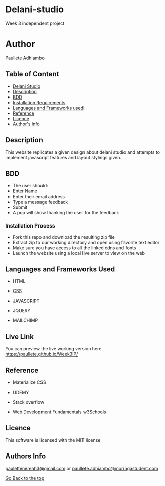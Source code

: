 # Delani-studio
Week 3 independent project

# Author
Paullete Adhiambo

## Table of Content

+ [Delani Studio](#delani-studio)
+ [Description](#Description)
+ [BDD](#BDD)
+ [Installation Requirements](#Installation)
+ [Languages and Frameworks used](#Languages-used)
+ [Reference](#reference)
+ [Licence](#licence)
+ [Author's Info](#author-Info)

## Description
This website replicates a given design about delani studio and attempts to implement javascript features and layout stylings given.

## BDD
- The user should:
- Enter Name
- Enter their email address
- Type a message feedback
- Submit
- A pop will show thanking the user for the feedback

### Installation Process

- Fork this repo and download the resulting zip file
- Extract zip to our working directory and open using favorite text editor
- Make sure you have access to all the linked cdns and fonts 
- Launch the website using a local live server to view on the web

## Languages and Frameworks Used
* HTML 

* CSS

* JAVASCRIPT 

* JQUERY 

* MAILCHIMP 

## Live Link

You can preview the live working version here
https://paullete.github.io/Week3IP/

## Reference
* Materialize CSS

* UDEMY

* Stack overflow

* Web Development Fundamentals w3Schools

## Licence

This software is licensed with the MIT license

## Authors Info
paulettenereah3@gmail.com or paullete.adhiambo@moringastudent.com


[Go Back to the top](#delani-studio)
